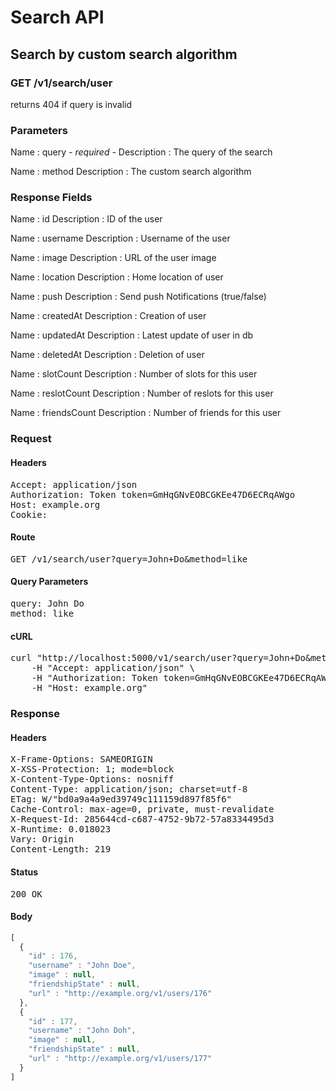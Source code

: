 # Search API

## Search by custom search algorithm

### GET /v1/search/user

returns 404 if query is invalid



### Parameters

Name : query *- required -*
Description : The query of the search

Name : method
Description : The custom search algorithm


### Response Fields

Name : id
Description : ID of the user

Name : username
Description : Username of the user

Name : image
Description : URL of the user image

Name : location
Description : Home location of user

Name : push
Description : Send push Notifications (true/false)

Name : createdAt
Description : Creation of user

Name : updatedAt
Description : Latest update of user in db

Name : deletedAt
Description : Deletion of user

Name : slotCount
Description : Number of slots for this user

Name : reslotCount
Description : Number of reslots for this user

Name : friendsCount
Description : Number of friends for this user

### Request

#### Headers

<pre>Accept: application/json
Authorization: Token token=GmHqGNvEOBCGKEe47D6ECRqAWgo
Host: example.org
Cookie: </pre>

#### Route

<pre>GET /v1/search/user?query=John+Do&amp;method=like</pre>

#### Query Parameters

<pre>query: John Do
method: like</pre>

#### cURL

<pre class="request">curl &quot;http://localhost:5000/v1/search/user?query=John+Do&amp;method=like&quot; -X GET \
	-H &quot;Accept: application/json&quot; \
	-H &quot;Authorization: Token token=GmHqGNvEOBCGKEe47D6ECRqAWgo&quot; \
	-H &quot;Host: example.org&quot;</pre>

### Response

#### Headers

<pre>X-Frame-Options: SAMEORIGIN
X-XSS-Protection: 1; mode=block
X-Content-Type-Options: nosniff
Content-Type: application/json; charset=utf-8
ETag: W/&quot;bd0a9a4a9ed39749c111159d897f85f6&quot;
Cache-Control: max-age=0, private, must-revalidate
X-Request-Id: 285644cd-c687-4752-9b72-57a8334495d3
X-Runtime: 0.018023
Vary: Origin
Content-Length: 219</pre>

#### Status

<pre>200 OK</pre>

#### Body

```javascript
[
  {
    "id" : 176,
    "username" : "John Doe",
    "image" : null,
    "friendshipState" : null,
    "url" : "http://example.org/v1/users/176"
  },
  {
    "id" : 177,
    "username" : "John Doh",
    "image" : null,
    "friendshipState" : null,
    "url" : "http://example.org/v1/users/177"
  }
]
```
